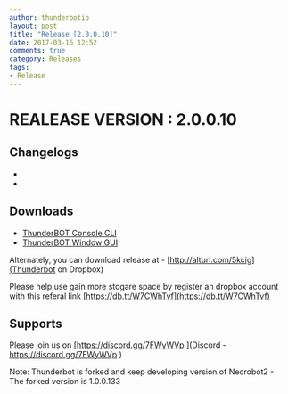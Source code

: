 ```yaml
---
author: thunderbotio
layout: post
title: "Release [2.0.0.10]"
date: 2017-03-16 12:52
comments: true
category: Releases
tags:
- Release
---
```


# REALEASE VERSION : 2.0.0.10

## Changelogs
- 
- 

## Downloads
- [ThunderBOT Console CLI](/releases/2.0.0.10/ThunderBOT.CLI.zip)
- [ThunderBOT Window GUI](/releases/2.0.0.10/ThunderBOT.Win.zip)

Alternately, you can download release at - [http://alturl.com/5kcig](Thunderbot on Dropbox)

Please help use gain more stogare space by register an dropbox account with this referal link [https://db.tt/W7CWhTvf](https://db.tt/W7CWhTvf)

## Supports

Please join us on [https://discord.gg/7FWyWVp ](Discord - https://discord.gg/7FWyWVp )

Note: Thunderbot is forked and keep developing version of Necrobot2 - The forked version is 1.0.0.133
